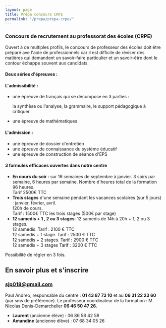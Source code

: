 ```yaml
---
layout: page
title: Prépa concours CRPE
permalink: "/prepa/prepa-crpe/"
---
```

### Concours de recrutement au professorat des écoles (CRPE)

Ouvert à de multiples profils, le concours de professeur des écoles doit être préparé ave l'aide de professionnels car il est difficile de réviser des matières qui demandent un savoir-faire particulier et un savoir-être dont le contour échappe souvent aux candidats.

#### Deux séries d'épreuves :

#### L'admissibilité :

* une épreuve de français qui se décompose en 3 parties :

  la synthèse ou l'analyse, la grammaire, le support pédagogique à critiquer.
* une épreuve de mathématiques

#### L'admission :

* une épreuve de dossier d'entretien
* une épreuve de connaissance du système éducatif
* une épreuve de construction de séance d'EPS

#### 3 formules efficaces ouvertes dans notre centre

* **En cours du soir** : sur 16 semaines de septembre à janvier. 3 soirs par semaine, 6 heures par semaine. Nombre d'heures total de la formation 96 heures.  
  Tarif 2500€ TTC
* **Trois stages** d'une semaine pendant les vacances scolaires  (sur 5 jours) : janvier, février, avril.  
  120h  de cours.  
  Tarif : 1500€ TTC les trois stages (500€ par stage)
* **12 samedis + 1 , 2 ou 3 stages**: 12 samedis de 14h à 20h + 1, 2 ou 3 stages.  
  12 samedis. Tarif : 2100 € TTC  
  12 samedis + 1 stage. Tarif : 2500 € TTC  
  12 samedis + 2 stages. Tarif : 2900 € TTC  
  12 samedis + 3 stages Tarif : 3200 € TTC

Possibilité de régler en 3 fois. 

## En savoir plus et s'inscrire

### [sjp018@gmail.com](sjp018@gmail.com)

Paul Andreo, responsable du centre : **01 43 87 73 10** et au **06 31 22 23 60** (par sms de préférence).
Le professeur coordinateur de la formation : M. Nicolas Denis-Demarchelier **06 46 50 47 26**.

- **Laurent** (ancienne élève) : 06 86 58 42 58
- **Amandine** (ancienne élève) : 07 68 34 05 26